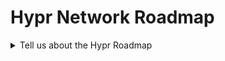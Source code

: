 # Hypr Network Roadmap

<details>

<summary>Tell us about the Hypr Roadmap</summary>

We will publish a more comprehensive answer, explaining our vision for go-to-market, business development, and technology - basically, what is our plan to become a must-have toolkit and partner for game developers. But for now we will say this: there are 3 stages, each with a set of features and offerings.&#x20;

1. Preflight
2. Takeoff
3. Climb-Cruise-Climb

We are excited to tell you more. More on that later.&#x20;

</details>
